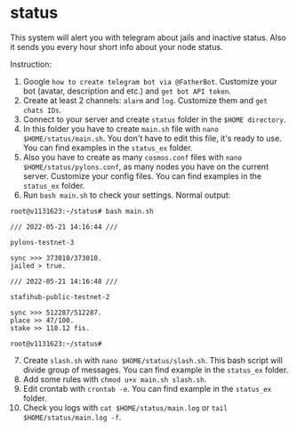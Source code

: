 # status
This system will alert you with telegram about jails and inactive status. Also it sends you every hour short info about your node status.

Instruction:

1. Google `how to create telegram bot via @FatherBot`. Customize your bot (avatar, description and etc.) and `get bot API token`.
2. Create at least 2 channels: `alarm` and `log`. Customize them and `get chats IDs`.
3. Connect to your server and create `status` folder in the `$HOME directory`.
4. In this folder you have to create `main.sh` file with `nano $HOME/status/main.sh`. You don't have to edit this file, it's ready to use. You can find examples in the `status_ex` folder.
5. Also you have to create as many `cosmos.conf` files with `nano $HOME/status/pylons.conf`, as many nodes you have on the current server. Customize your config files. You can find examples in the `status_ex` folder.
6. Run `bash main.sh` to check your settings. Normal output:

```
root@v1131623:~/status# bash main.sh 
 
/// 2022-05-21 14:16:44 ///
 
pylons-testnet-3

sync >>> 373010/373010.
jailed > true.
 
/// 2022-05-21 14:16:48 ///
 
stafihub-public-testnet-2

sync >>> 512287/512287.
place >> 47/100.
stake >> 118.12 fis.

root@v1131623:~/status# 
```

7. Create `slash.sh` with `nano $HOME/status/slash.sh`. This bash script will divide group of messages. You can find example in the `status_ex` folder.
8. Add some rules with `chmod u+x main.sh slash.sh`.
9. Edit crontab with `crontab -e`. You can find example in the `status_ex` folder.
10. Check you logs with `cat $HOME/status/main.log` or `tail $HOME/status/main.log -f`.
